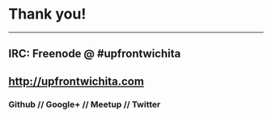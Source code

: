 # Thank you!
----
## IRC: Freenode @ #upfrontwichita
## http://upfrontwichita.com
### Github // Google+ // Meetup // Twitter
